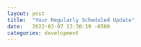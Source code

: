 ```yaml
---
layout: post
title:  "Your Regularly Scheduled Update"
date:   2022-03-07 13:30:19 -0500
categories: development
---
```


